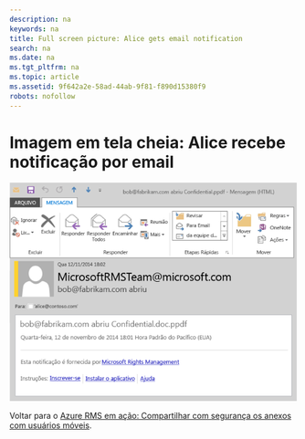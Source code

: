 ```yaml
---
description: na
keywords: na
title: Full screen picture: Alice gets email notification
search: na
ms.date: na
ms.tgt_pltfrm: na
ms.topic: article
ms.assetid: 9f642a2e-58ad-44ab-9f81-f890d15380f9
robots: nofollow
---
```

# Imagem em tela cheia: Alice recebe notifica&#231;&#227;o por email
![](../Image/AzRMS_StoryboardEmaill4.PNG)

Voltar para o [Azure RMS em ação: Compartilhar com segurança os anexos com usuários móveis](http://technet.microsoft.com/library/jj585026.aspx).

